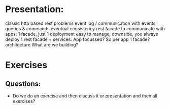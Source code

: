 # Presentation:
classic http based rest problems
event log / communication with events
queries & commands
eventual consistency
rest facade to communicate with apps:
    1 facade, just 1 deployment easy to manage, downside, you always deploy 1 rest facade + services. App focussed? So per app 1 facade?
architecture
What are we building?

# Exercises


## Questions:
- Do we do an exercise and then discuss it or presentation and then all exercises?


